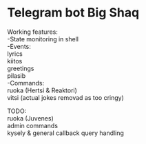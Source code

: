 # Telegram bot Big Shaq  
Working features:  
-State monitoring in shell  
-Events:  
	lyrics  
	kiitos  
	greetings  
	pilasib  
-Commands:  
	ruoka (Hertsi & Reaktori)  
	vitsi (actual jokes removad as too cringy)  
  
TODO:  
	ruoka (Juvenes)  
	admin commands  
	kysely & general callback query handling  
	
